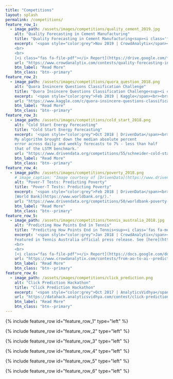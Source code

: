 ```yaml
---
title: "Competitions"
layout: splash
permalink: /competitions/
feature_row_1:
  - image_path: /assets/images/competitions/quality_cement_2019.jpg
    alt: "Quality Forecasting in Cement Manufacturing"
    title: "Quality Forecasting in Cement Manufacturing<sup><i class='fas fa-medal' style='color:gold;'></i></sup>"
    excerpt: '<span style="color:grey">Nov 2019 | CrowdAnalytix</span><br><br>Finished 2<sup>nd</sup> out of 479 participants and awarded a prize money of 2500 USD.
    <br>
    <br>
    [<i class="fas fa-file-pdf"></i> Report](https://drive.google.com/file/d/1SsOXa2pG5A-OYzLL7CqedNiVqHzGTEVR/view?usp=sharing){:target="_blank"}'
    url: "https://www.crowdanalytix.com/contests/quality-forecasting-in-cement-manufacturing/"
    btn_label: "Read More"
    btn_class: "btn--primary"
feature_row_2:
  - image_path: /assets/images/competitions/quora_question_2018.png
    alt: "Quora Insincere Questions Classification Challenge"
    title: "Quora Insincere Questions Classification Challenge<sup><i class='fas fa-medal' style='color:silver;'></i></sup>"
    excerpt: '<span style="color:grey">Feb 2019 | Kaggle</span><br><br>Finished in the top 3%. Won a silver medal.'
    url: "https://www.kaggle.com/c/quora-insincere-questions-classification/"
    btn_label: "Read More"
    btn_class: "btn--primary"    
feature_row_3:
  - image_path: /assets/images/competitions/cold_start_2018.png
    alt: "Cold Start Energy Forecasting"
    title: "Cold Start Energy Forecasting"
    excerpt: '<span style="color:grey">Oct 2018 | DrivenData</span><br><br>Finished 11<sup>th</sup> out of 1291 participants.
    My algorithm brought down the median absolute percent 
    error across daily and weekly forecasts to 7% - less than half 
    that of the LSTM benchmark.'
    url: "https://www.drivendata.org/competitions/55/schneider-cold-start/"
    btn_label: "Read More"
    btn_class: "btn--primary"
feature_row_4:
  - image_path: /assets/images/competitions/poverty_2018.png
    # image_caption: "Image courtesy of [DrivenData](https://www.drivendata.org/competitions/50/worldbank-poverty-prediction/page/97/)"
    alt: "Pover-T Tests: Predicting Poverty"
    title: "Pover-T Tests: Predicting Poverty"
    excerpt: '<span style="color:grey">Feb 2018 | DrivenData</span><br><br>Finished 6<sup>th</sup> out of 2,310 participants hosted by the 
    [World Bank](https://www.worldbank.org/).'
    url: "https://www.drivendata.org/competitions/50/worldbank-poverty-prediction/page/99/"
    btn_label: "Read More"
    btn_class: "btn--primary"           
feature_row_5:
  - image_path: /assets/images/competitions/tennis_australia_2018.jpg
    alt: "Predicting How Points End in Tennis"
    title: "Predicting How Points End in Tennis<sup><i class='fas fa-medal' style='color:gold;'></i></sup>"
    excerpt: '<span style="color:grey">Jan 2018 | CrowdAnalytix</span><br><br>Finished 2<sup>nd</sup> out of 750 participants and awarded a prize money of 2500 USD.
    Featured in Tennis Australia official press release. See [here](https://ausopen.com/articles/news/tennis-hackathon-draws-record-participation){:target="_blank"}.
    <br>
    <br>
    [<i class="fas fa-file-pdf"></i> Report](https://docs.google.com/document/d/1Ovsp5ilksIJZ46085DGbApHpddv2yhpUCXVvGAYFTLg/edit?usp=sharing){:target="_blank"}'
    url: "https://www.crowdanalytix.com/contests/from-ao-to-ai--predicting-how-points-end-in-tennis/"
    btn_label: "Read More"
    btn_class: "btn--primary" 
feature_row_6:
  - image_path: /assets/images/competitions/click_prediction.png
    alt: "Click Prediction Hackathon"
    title: "Click Prediction Hackathon"
    excerpt: '<span style="color:grey">Oct 2017 | AnalyticsVidhya</span><br><br>Finished 3<sup>rd</sup> out of 2975 participants and awarded a prize money of ₹25000.'
    url: "https://datahack.analyticsvidhya.com/contest/click-prediction/"
    btn_label: "Read More"
    btn_class: "btn--primary"                     
---
```

<style type="text/css">
.archive__item-teaser img {margin-top: 1em; margin-left: 1em; margin-right: 1em; width: 75%}
</style>
{% include feature_row id="feature_row_1" type="left" %}

{% include feature_row id="feature_row_2" type="left" %}

{% include feature_row id="feature_row_3" type="left" %}

{% include feature_row id="feature_row_4" type="left" %}

{% include feature_row id="feature_row_5" type="left" %}

{% include feature_row id="feature_row_6" type="left" %}
